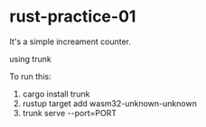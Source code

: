 # rust-practice-01

It's a simple increament counter.

using trunk

To run this:

1. cargo install trunk
2. rustup target add wasm32-unknown-unknown
3. trunk serve --port=PORT
